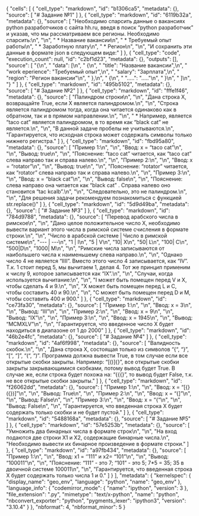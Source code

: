 {
 "cells": [
  {
   "cell_type": "markdown",
   "id": "b1306ca5",
   "metadata": {},
   "source": [
    "# Задание №1"
   ]
  },
  {
   "cell_type": "markdown",
   "id": "6119b32a",
   "metadata": {},
   "source": [
    "Необходимо спарсить данные о вакансиях python разработчиков с сайта hh.ru, введя в поиск “python разработчик” и указав, что мы рассматриваем все регионы. Необходимо спарсить:\n",
    "\n",
    "    * Название вакансии\n",
    "    * Требуемый опыт работы\n",
    "    * Заработную плату\n",
    "    * Регион\n",
    "\n",
    "И сохранить эти данные в формате json в следующем виде:"
   ]
  },
  {
   "cell_type": "code",
   "execution_count": null,
   "id": "c2bf1d23",
   "metadata": {},
   "outputs": [],
   "source": [
    "{\n",
    "    \"data\": [\n",
    "        {\n",
    "        \"title\": \"Название вакансии\",\n",
    "        \"work eperience\": \"Требуемый опыт\",\n",
    "        \"salary\": \"Зарплата\",\n",
    "        \"region\": \"Регион вакансии\"\n",
    "        },\n",
    "        {\n",
    "        \".....\": \".....\"\n",
    "        }\n",
    "    ]\n",
    "}    "
   ]
  },
  {
   "cell_type": "markdown",
   "id": "495b5102",
   "metadata": {},
   "source": [
    "# Задание №2"
   ]
  },
  {
   "cell_type": "markdown",
   "id": "fffe1f46",
   "metadata": {},
   "source": [
    "Палиндром строки\n",
    "\n",
    "Дана строка X, возвращайте True, если X является палиндромом.\n",
    "\n",
    "Строка является палиндромом тогда, когда она читается одинаково как в обратном, так и в прямом направлении.\n",
    "\n",
    "    * Например, является “taco cat” является палиндромом, в то время как “black cat” не является.\n",
    "\n",
    "В данной задаче пробелы не учитываются.\n",
    "Гарантируется, что исходная строка может содержать символы только нижнего регистра."
   ]
  },
  {
   "cell_type": "markdown",
   "id": "fbd95a80",
   "metadata": {},
   "source": [
    "Пример 1:\n",
    "\n",
    "Ввод: x = “taco cat”\n",
    "\n",
    "Вывод: true\n",
    "\n",
    "Пояснение: “taco cat” читается, как “taco cat” слева направо так и справа налево.\n",
    "\n",
    "Пример 2:\n",
    "\n",
    "Ввод: x = “rotator”\n",
    "\n",
    "Вывод: true\n",
    "\n",
    "Пояснение: “rotator” читается, как “rotator” слева направо так и справа налево.\n",
    "\n",
    "Пример 3:\n",
    "\n",
    "Ввод: x = “black cat”\n",
    "\n",
    "Вывод: false\n",
    "\n",
    "Пояснение: слева направо она читается как “black cat” . Справа налево оно становится “tac kcalb”.\n",
    "\n",
    "Следовательно, это не палиндром.\n",
    "\n",
    "Для решения задачи рекомендуем познакомиться с функцией str.replace()"
   ]
  },
  {
   "cell_type": "markdown",
   "id": "5d9d49ba",
   "metadata": {},
   "source": [
    "# Задание №3"
   ]
  },
  {
   "cell_type": "markdown",
   "id": "784d9788",
   "metadata": {},
   "source": [
    "Перевод арабского числа в римское\n",
    "\n",
    "Дано целое положительное число X, необходимо вывести вариант этого числа в римской системе счисления в формате строки.\n",
    "\n",
    "Число в арабской системе | Число в римской системе\n",
    "--- | ---\n",
    "1 | I\n",
    "5 | V\n",
    "10| X\n",
    "50| L\n",
    "100| C\n",
    "500|D\n",
    "1000| M\n",
    "\n",
    "Римские числа записываются от наибольшего числа к наименьшему слева направо.\n",
    "\n",
    "Однако число 4 не является “IIII”. Вместо этого число 4 записывается, как “IV”. Т.к. 1 стоит перед 5, мы вычитаем 1, делая 4. Тот же принцип применим к числу 9, которое записывается как “IX”.\n",
    "\n",
    "Случаи, когда используется вычитание:\n",
    "\n",
    "I может быть помещен перед V и X, чтобы сделать 4 и 9.\n",
    "\n",
    "X может быть помещен перед L и C, чтобы составить 40 и 90.\n",
    "\n",
    "C может быть помещен перед D и M, чтобы составить 400 и 900."
   ]
  },
  {
   "cell_type": "markdown",
   "id": "ce73fa30",
   "metadata": {},
   "source": [
    "Пример 1:\n",
    "\n",
    "Ввод: x = 3\n",
    "\n",
    "Вывод: “III”\n",
    "\n",
    "Пример 2:\n",
    "\n",
    "Ввод: x = 9\n",
    "\n",
    "Вывод: “IX”\n",
    "\n",
    "Пример 3:\n",
    "\n",
    "Ввод: x = 1945\n",
    "\n",
    "Вывод: “MCMXLV”\n",
    "\n",
    "Гарантируется, что введенное число X будет находиться в диапазоне от 1 до 2000"
   ]
  },
  {
   "cell_type": "markdown",
   "id": "46b2e4fc",
   "metadata": {},
   "source": [
    "# Задание №4"
   ]
  },
  {
   "cell_type": "markdown",
   "id": "4af6f998",
   "metadata": {},
   "source": [
    "Валидность скобок.\n",
    "\n",
    "Дана строка X, состоящая только из символов “{“, “}”, “[“, “]”, “(“, “)”. Программа должна вывести True, в том случае если все открытые скобки закрыты. Например: “[()]{}”, все открытые скобки закрыты закрывающимися скобками, потому вывод будет True. В случае же, если строка будет похожа на: “{{{}”, то вывод будет False, т.к. не все открытые скобки закрыты."
   ]
  },
  {
   "cell_type": "markdown",
   "id": "f26062dd",
   "metadata": {},
   "source": [
    "Пример 1:\n",
    "\n",
    "Ввод: x = “[{}({})]”\n",
    "\n",
    "Вывод: True\n",
    "\n",
    "Пример 2:\n",
    "\n",
    "Ввод: x = “{]”\n",
    "\n",
    "Вывод: False\n",
    "\n",
    "Пример 3:\n",
    "\n",
    "Ввод: x = “{“\n",
    "\n",
    "Вывод: False\n",
    "\n",
    "Гарантируется, что введенная строка X будет содержать только скобки и не будет пустой."
   ]
  },
  {
   "cell_type": "markdown",
   "id": "5488168a",
   "metadata": {},
   "source": [
    "# Задание №5"
   ]
  },
  {
   "cell_type": "markdown",
   "id": "57e5253b",
   "metadata": {},
   "source": [
    "Умножить два бинарных числа в формате строк\n",
    "\n",
    "На вход подаются две строки X1 и X2, содержащие бинарные числа.\n",
    "Необходимо вывести их бинарное произведение в формате строки."
   ]
  },
  {
   "cell_type": "markdown",
   "id": "a97fb434",
   "metadata": {},
   "source": [
    "Пример 1:\n",
    "\n",
    "Ввод: x1 = ‘’111” и x2= “101”\n",
    "\n",
    "Вывод: “100011”\n",
    "\n",
    "Пояснение: “111” - это 7; “101” - это 5; 7*5 = 35; 35 в двоичной системе 100011\n",
    "\n",
    "Гарантируется, что введенная строка X будет содержать только числа 1 и 0."
   ]
  }
 ],
 "metadata": {
  "kernelspec": {
   "display_name": "geo_env",
   "language": "python",
   "name": "geo_env"
  },
  "language_info": {
   "codemirror_mode": {
    "name": "ipython",
    "version": 3
   },
   "file_extension": ".py",
   "mimetype": "text/x-python",
   "name": "python",
   "nbconvert_exporter": "python",
   "pygments_lexer": "ipython3",
   "version": "3.10.4"
  }
 },
 "nbformat": 4,
 "nbformat_minor": 5
}
